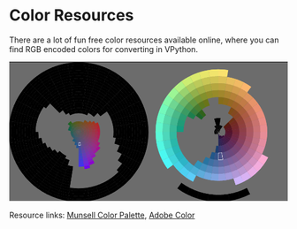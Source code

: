 # Color Resources

There are a lot of fun free color resources available online, where you can find RGB encoded colors for converting in VPython.

<img src = "image-5.png" width = "600px" />

Resource links: [Munsell Color Palette](https://pteromys.melonisland.net/munsell/), [Adobe Color](https://color.adobe.com/create/color-wheel)